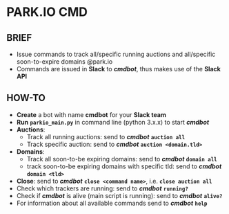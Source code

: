 # **PARK.IO CMD** #

## **BRIEF** ##

  * Issue commands to track all/specific running auctions and all/specific soon-to-expire domains @park.io
  * Commands are issued in **Slack** to **_cmdbot_**, thus makes use of the **Slack API**


## **HOW-TO** ##

  * **Create** a bot with name **cmdbot** for your **Slack team**
  * **Run** **`parkio_main.py`** in command line (python 3.x.x) to start **_cmdbot_**
  * **Auctions**: 
    * Track all running auctions: send to **_cmdbot_** **`auction all`**
    * Track specific auction: send to **_cmdbot_** **`auction <domain.tld>`**
  * **Domains**:
    * Track all soon-to-be expiring domains: send to **_cmdbot_** **`domain all`**
    * track soon-to-be expiring domains with specific tld: send to **_cmdbot_** **`domain <tld>`**
  * **Close**: send to **_cmdbot_** **`close <command name>`**, i.e. **`close auction all`**
  * Check which trackers are running: send to **_cmdbot_** **`running?`**
  * Check if **_cmdbot_** is alive (main script is running): send to **_cmdbot_** **`alive?`**
  * For information about all available commands send to **_cmdbot_** **`help`**

